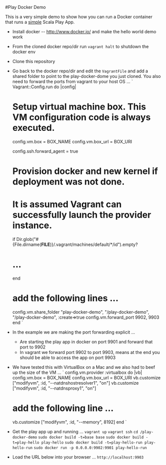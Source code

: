 #Play Docker Demo

This is a very simple demo to show how you can run a Docker container that runs
a [simple](https://github.com/rolandtritsch/scala-play-hello) Scala Play App.

* Install docker -- http://www.docker.io/ and make the hello world demo work
* From the cloned docker repo/dir run `vagrant halt` to shutdown the docker env
* Clone this repository
* Go back to the docker repo/dir and edit the `VagrantFile` and add a shared folder to point to the play-docker-dome you just cloned. You also need to forward the ports from vagrant to your host OS ...
`
Vagrant::Config.run do |config|
  # Setup virtual machine box. This VM configuration code is always executed.
  config.vm.box = BOX_NAME
  config.vm.box_url = BOX_URI

  config.ssh.forward_agent = true

  # Provision docker and new kernel if deployment was not done.
  # It is assumed Vagrant can successfully launch the provider instance.
  if Dir.glob("#{File.dirname(__FILE__)}/.vagrant/machines/default/*/id").empty?

  # ...

  end

  # add the following lines ...
  config.vm.share_folder "play-docker-demo", "/play-docker-demo", "<on-your-box>/play-docker-demo", :create=>true
  config.vm.forward_port 9902, 9903
end
`
* In the example we are making the port forwarding explicit ...
    * Are starting the play app in docker on port 9901 and forward that port to 9902
    * In vagrant we forward port 9902 to port 9903, means at the end you should be able to access the app on port 9903
* We have tested this with VirtualBox on a Mac and we also had to beef up the size of the VM ...
`
config.vm.provider :virtualbox do |vb|
  config.vm.box = BOX_NAME
  config.vm.box_url = BOX_URI
  vb.customize ["modifyvm", :id, "--natdnshostresolver1", "on"]
  vb.customize ["modifyvm", :id, "--natdnsproxy1", "on"]
  # add the following line ...
  vb.customize ["modifyvm", :id, "--memory", 8192]
end
`
* Get the play app up and running ...
`vagrant up`
`vagrant ssh`
`cd /play-docker-demo`
`sudo docker build -t=base base`
`sudo docker build -t=play-hello play-hello`
`sudo docker build -t=play-hello-run play-hello-run`
`sudo docker run -p 0.0.0.0:9902:9901 play-hello-run`
* Load the URL below into your browser ...
`http://localhost:9903`